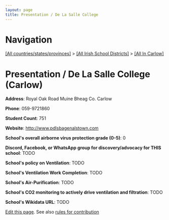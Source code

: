 ```yaml
---
layout: page
title: Presentation / De La Salle College
---
```

# Navigation

[[All countries/states/provinces]](../../..) > [[All Irish School Districts]](../..) > [[All In Carlow]](..)

# Presentation / De La Salle College (Carlow)

**Address**: Royal Oak Road Muine Bheag Co. Carlow

**Phone**: 059-9721860

**Student Count**: 751

**Website**: <http://www.pdlsbagenalstown.com>

**School's overall airborne virus protection grade (0-5)**: 0

**Discord, Facebook, or WhatsApp group for discovery/advocacy for THIS school**: TODO

**School's policy on Ventilation**: TODO

**School's Ventilation Work Completion**: TODO

**School's Air-Purification**: TODO

**School's CO2 monitoring to actively drive ventilation and filtration**: TODO

**School's Wikidata URL**: TODO


[Edit this page](https://github.com/ventilate-schools/Ireland/edit/main/./Carlow/Presentation___De_La_Salle_College.md). See also [rules for contribution](../../../contribution-rules/)